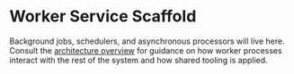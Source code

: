# Worker Service Scaffold

Background jobs, schedulers, and asynchronous processors will live here. Consult the [architecture overview](../docs/architecture.md) for guidance on how worker processes interact with the rest of the system and how shared tooling is applied.
